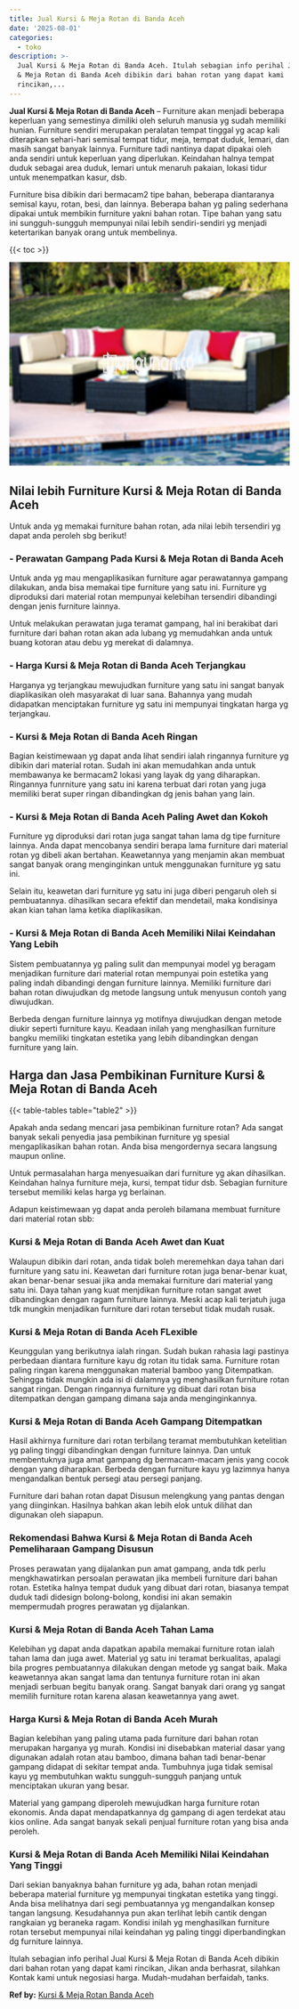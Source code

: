 ```yaml
---
title: Jual Kursi & Meja Rotan di Banda Aceh
date: '2025-08-01'
categories:
  - toko
description: >-
  Jual Kursi & Meja Rotan di Banda Aceh. Itulah sebagian info perihal Jual Kursi
  & Meja Rotan di Banda Aceh dibikin dari bahan rotan yang dapat kami
  rincikan,...
---
```


**Jual Kursi & Meja Rotan di Banda Aceh** – Furniture akan menjadi beberapa keperluan yang semestinya dimiliki oleh seluruh manusia yg sudah memiliki hunian. Furniture sendiri merupakan peralatan tempat tinggal yg acap kali diterapkan sehari-hari semisal tempat tidur, meja, tempat duduk, lemari, dan masih sangat banyak lainnya. Furniture tadi nantinya dapat dipakai oleh anda sendiri untuk keperluan yang diperlukan. Keindahan halnya tempat duduk sebagai area duduk, lemari untuk menaruh pakaian, lokasi tidur untuk menempatkan kasur, dsb.

Furniture bisa dibikin dari bermacam2 tipe bahan, beberapa diantaranya semisal kayu, rotan, besi, dan lainnya. Beberapa bahan yg paling sederhana dipakai untuk membikin furniture yakni bahan rotan. Tipe bahan yang satu ini sungguh-sungguh mempunyai nilai lebih sendiri-sendiri yg menjadi ketertarikan banyak orang untuk membelinya.

{{< toc >}}

![Jual Kursi & Meja Rotan di Banda Aceh](/images/kursi-meja-rotan-murah30.png)

## Nilai lebih Furniture Kursi & Meja Rotan di Banda Aceh

Untuk anda yg memakai furniture bahan rotan, ada nilai lebih tersendiri yg dapat anda peroleh sbg berikut!

### \- Perawatan Gampang Pada Kursi & Meja Rotan di Banda Aceh

Untuk anda yg mau mengaplikasikan furniture agar perawatannya gampang dilakukan, anda bisa memakai tipe furniture yang satu ini. Furniture yg diproduksi dari material rotan mempunyai kelebihan tersendiri dibandingi dengan jenis furniture lainnya.

Untuk melakukan perawatan juga teramat gampang, hal ini berakibat dari furniture dari bahan rotan akan ada lubang yg memudahkan anda untuk buang kotoran atau debu yg merekat di dalamnya.

### \- Harga Kursi & Meja Rotan di Banda Aceh Terjangkau

Harganya yg terjangkau mewujudkan furniture yang satu ini sangat banyak diaplikasikan oleh masyarakat di luar sana. Bahannya yang mudah didapatkan menciptakan furniture yg satu ini mempunyai tingkatan harga yg terjangkau.

### \- Kursi & Meja Rotan di Banda Aceh Ringan

Bagian keistimewaan yg dapat anda lihat sendiri ialah ringannya furniture yg dibikin dari material rotan. Sudah ini akan memudahkan anda untuk membawanya ke bermacam2 lokasi yang layak dg yang diharapkan. Ringannya funrniture yang satu ini karena terbuat dari rotan yang juga memiliki berat super ringan dibandingkan dg jenis bahan yang lain.

### \- Kursi & Meja Rotan di Banda Aceh Paling Awet dan Kokoh

Furniture yg diproduksi dari rotan juga sangat tahan lama dg tipe furniture lainnya. Anda dapat mencobanya sendiri berapa lama furniture dari material rotan yg dibeli akan bertahan. Keawetannya yang menjamin akan membuat sangat banyak orang menginginkan untuk menggunakan furniture yg satu ini.

Selain itu, keawetan dari furniture yg satu ini juga diberi pengaruh oleh si pembuatannya. dihasilkan secara efektif dan mendetail, maka kondisinya akan kian tahan lama ketika diaplikasikan.

### \- Kursi & Meja Rotan di Banda Aceh Memiliki Nilai Keindahan Yang Lebih

Sistem pembuatannya yg paling sulit dan mempunyai model yg beragam menjadikan furniture dari material rotan mempunyai poin estetika yang paling indah dibandingi dengan furniture lainnya. Memiliki furniture dari bahan rotan diwujudkan dg metode langsung untuk menyusun contoh yang diwujudkan.

Berbeda dengan furniture lainnya yg motifnya diwujudkan dengan metode diukir seperti furniture kayu. Keadaan inilah yang menghasilkan furniture bangku memiliki tingkatan estetika yang lebih dibandingkan dengan furniture yang lain.

## Harga dan Jasa Pembikinan Furniture Kursi & Meja Rotan di Banda Aceh

{{< table-tables table="table2" >}}

Apakah anda sedang mencari jasa pembikinan furniture rotan? Ada sangat banyak sekali penyedia jasa pembikinan furniture yg spesial mengaplikasikan bahan rotan. Anda bisa mengordernya secara langsung maupun online.

Untuk permasalahan harga menyesuaikan dari furniture yg akan dihasilkan. Keindahan halnya furniture meja, kursi, tempat tidur dsb. Sebagian furniture tersebut memiliki kelas harga yg berlainan.

Adapun keistimewaan yg dapat anda peroleh bilamana membuat furniture dari material rotan sbb:

### Kursi & Meja Rotan di Banda Aceh Awet dan Kuat

Walaupun dibikin dari rotan, anda tidak boleh meremehkan daya tahan dari furniture yang satu ini. Keawetan dari furniture rotan juga benar-benar kuat, akan benar-benar sesuai jika anda memakai furniture dari material yang satu ini. Daya tahan yang kuat menjdikan furniture rotan sangat awet dibandingkan dengan ragam furniture lainnya. Meski acap kali terjatuh juga tdk mungkin menjadikan furniture dari rotan tersebut tidak mudah rusak.

### Kursi & Meja Rotan di Banda Aceh FLexible

Keunggulan yang berikutnya ialah ringan. Sudah bukan rahasia lagi pastinya perbedaan diantara furniture kayu dg rotan itu tidak sama. Furniture rotan paling ringan karena menggunakan material bamboo yang Ditempatkan. Sehingga tidak mungkin ada isi di dalamnya yg menghasilkan furniture rotan sangat ringan. Dengan ringannya furniture yg dibuat dari rotan bisa ditempatkan dengan gampang dimana saja anda menginginkannya.

### Kursi & Meja Rotan di Banda Aceh Gampang Ditempatkan

Hasil akhirnya furniture dari rotan terbilang teramat membutuhkan ketelitian yg paling tinggi dibandingkan dengan furniture lainnya. Dan untuk membentuknya juga amat gampang dg bermacam-macam jenis yang cocok dengan yang diharapkan. Berbeda dengan furniture kayu yg lazimnya hanya mengandalkan bentuk persegi atau persegi panjang.

Furniture dari bahan rotan dapat Disusun melengkung yang pantas dengan yang diinginkan. Hasilnya bahkan akan lebih elok untuk dilihat dan digunakan oleh siapapun.

### Rekomendasi Bahwa Kursi & Meja Rotan di Banda Aceh Pemeliharaan Gampang Disusun

Proses perawatan yang dijalankan pun amat gampang, anda tdk perlu mengkhawatirkan persoalan perawatan jika membeli furniture dari bahan rotan. Estetika halnya tempat duduk yang dibuat dari rotan, biasanya tempat duduk tadi didesign bolong-bolong, kondisi ini akan semakin mempermudah progres perawatan yg dijalankan.

### Kursi & Meja Rotan di Banda Aceh Tahan Lama

Kelebihan yg dapat anda dapatkan apabila memakai furniture rotan ialah tahan lama dan juga awet. Material yg satu ini teramat berkualitas, apalagi bila progres pembuatannya dilakukan dengan metode yg sangat baik. Maka keawetannya akan sangat lama dan tentunya furniture rotan ini akan menjadi serbuan begitu banyak orang. Sangat banyak dari orang yg sangat memilih furniture rotan karena alasan keawetannya yang awet.

### Harga Kursi & Meja Rotan di Banda Aceh Murah

Bagian kelebihan yang paling utama pada furniture dari bahan rotan merupakan harganya yg murah. Kondisi ini disebabkan material dasar yang digunakan adalah rotan atau bamboo, dimana bahan tadi benar-benar gampang didapat di sekitar tempat anda. Tumbuhnya juga tidak semisal kayu yg membutuhkan waktu sungguh-sungguh panjang untuk menciptakan ukuran yang besar.

Material yang gampang diperoleh mewujudkan harga furniture rotan ekonomis. Anda dapat mendapatkannya dg gampang di agen terdekat atau kios online. Ada sangat banyak sekali penjual furniture rotan yang bisa anda peroleh.

### Kursi & Meja Rotan di Banda Aceh Memiliki Nilai Keindahan Yang Tinggi

Dari sekian banyaknya bahan furniture yg ada, bahan rotan menjadi beberapa material furniture yg mempunyai tingkatan estetika yang tinggi. Anda bisa melihatnya dari segi pembuatannya yg mengandalkan konsep tangan langsung. Kesudahannya pun akan terlihat lebih cantik dengan rangkaian yg beraneka ragam. Kondisi inilah yg menghasilkan furniture rotan tersebut mempunyai nilai keindahan yg paling tinggi diperbandingkan dg furniture lainnya.

Itulah sebagian info perihal Jual Kursi & Meja Rotan di Banda Aceh dibikin dari bahan rotan yang dapat kami rincikan, Jikan anda berhasrat, silahkan Kontak kami untuk negosiasi harga. Mudah-mudahan berfaidah, tanks.

**Ref by:** [Kursi & Meja Rotan Banda Aceh](https://id.wikipedia.org/wiki/Kursi)
